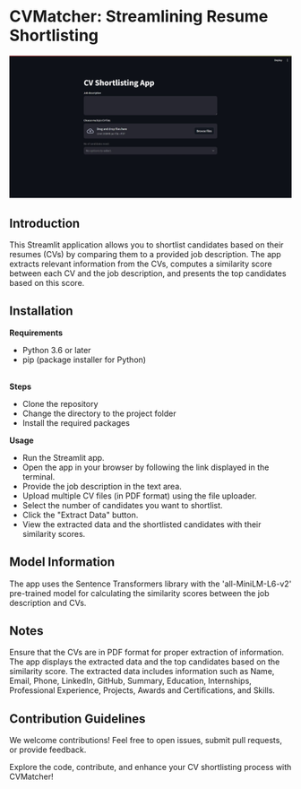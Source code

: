 # CVMatcher: Streamlining Resume Shortlisting

![CV Shortlisting App](images/1.jpeg)

## Introduction
This Streamlit application allows you to shortlist candidates based on their resumes (CVs) by comparing them to a provided job description. The app extracts relevant information from the CVs, computes a similarity score between each CV and the job description, and presents the top candidates based on this score.

## Installation
**Requirements**<br/>
- Python 3.6 or later<br/>
- pip (package installer for Python)<br/><br/>

**Steps**<br/>
- Clone the repository
- Change the directory to the project folder
- Install the required packages

**Usage**
- Run the Streamlit app.
- Open the app in your browser by following the link displayed in the terminal.
- Provide the job description in the text area.
- Upload multiple CV files (in PDF format) using the file uploader.
- Select the number of candidates you want to shortlist.
- Click the "Extract Data" button.
- View the extracted data and the shortlisted candidates with their similarity scores.

## Model Information
The app uses the Sentence Transformers library with the 'all-MiniLM-L6-v2' pre-trained model for calculating the similarity scores between the job description and CVs.

## Notes
Ensure that the CVs are in PDF format for proper extraction of information.
The app displays the extracted data and the top candidates based on the similarity score.
The extracted data includes information such as Name, Email, Phone, LinkedIn, GitHub, Summary, Education, Internships, Professional Experience, Projects, Awards and Certifications, and Skills.

## Contribution Guidelines
We welcome contributions! Feel free to open issues, submit pull requests, or provide feedback.


Explore the code, contribute, and enhance your CV shortlisting process with CVMatcher!
